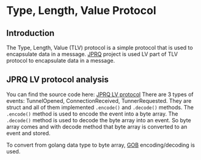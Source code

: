 # Type, Length, Value Protocol

## Introduction

The Type, Length, Value (TLV) protocol is a simple protocol that is used to encapsulate data in a message.
[JPRQ](https://jprq.io/) project is used LV part of TLV protocol to encapsulate data in a message.

## JPRQ LV protocol analysis

You can find the source code here: [JPRQ LV protocol](https://github.com/azimjohn/jprq/blob/master/server/events/events.go)
There are 3 types of events: TunnelOpened, ConnectionReceived, TunnerRequested.
They are struct and all of them implemented `.encode()` and `.decode()` methods.
The `.encode()` method is used to encode the event into a byte array.
The `.decode()` method is used to decode the byte array into an event. So byte array comes and with decode method that byte array is converted to an event and stored.

To convert from golang data type to byte array, [GOB](https://pkg.go.dev/encoding/gob) encoding/decoding is used.
